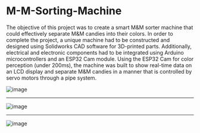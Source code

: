 # M-M-Sorting-Machine

The objective of this project was to create a smart M&M sorter machine that could effectively separate M&M candies into their colors. In order to complete the project, a unique machine had to be constructed and designed using Solidworks CAD software for 3D-printed parts. Additionally, electrical and electronic components had to be integrated using Arduino microcontrollers and an ESP32 Cam module. Using the ESP32 Cam for color perception (under 200ms), the machine was built to show real-time data on an LCD display and separate M&M candies in a manner that is controlled by servo motors through a pipe system.

![image](https://github.com/akrabacik/M-M-Sorting-Machine/assets/43686788/17d8a890-b258-456e-82e1-e3ff1318c010)
********************************************************************
![image](https://github.com/akrabacik/M-M-Sorting-Machine/assets/43686788/28ae3aee-20ca-4484-b1b6-39ffba49138d)
********************************************************************
![image](https://github.com/akrabacik/M-M-Sorting-Machine/assets/43686788/17ef9837-5e00-48b7-bec3-d9cd4efcb17c)

